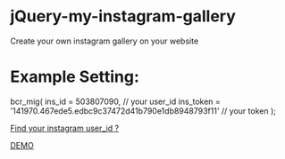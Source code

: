 jQuery-my-instagram-gallery
===========================

Create your own instagram gallery on your website

<h1>Example Setting:</h1>
	bcr_mig(
		ins_id = 503807090, // your user_id
		ins_token = '141970.467ede5.edbc9c37472d41b790e1db8948793f11' // your token
	);
<p><a href="http://ibacor.com/user-id-finder">Find your instagram user_id ?</a></p>
<p><a href="http://ibacor.com/demo/jquery-my-instagram-gallery/">DEMO</a></p>
